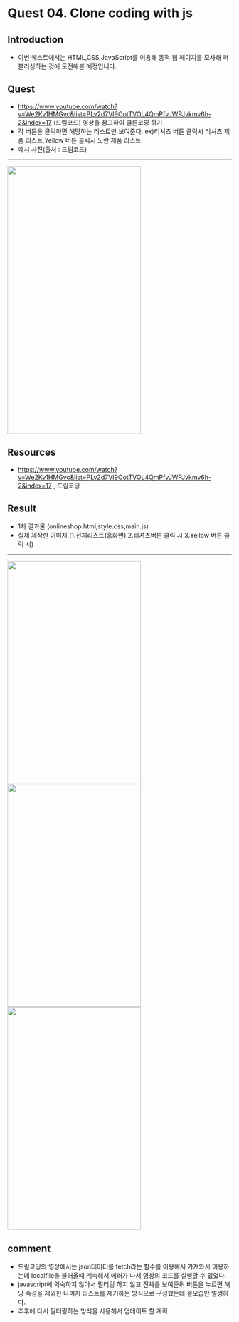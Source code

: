 # Quest 04. Clone coding with js


## Introduction
* 이번 퀘스트에서는 HTML,CSS,JavaScript를 이용해 동적 웹 페이지를 모사해 퍼블리싱하는 것에 도전해볼 예정입니다.


## Quest
* https://www.youtube.com/watch?v=We2Kv1HMGvc&list=PLv2d7VI9OotTVOL4QmPfvJWPJvkmv6h-2&index=17 (드림코드) 영상을 참고하여 클론코딩 하기
* 각 버튼을 클릭하면 해당하는 리스트만 보여준다. ex)티셔츠 버튼 클릭시 티셔츠 제품 리스트,Yellow 버튼 클릭시 노란 제품 리스트
* 예시 사진(출처 : 드림코드)

--------------------
<img src="https://user-images.githubusercontent.com/68608357/89014169-14523e00-d350-11ea-94fc-98a3c6cc3a9f.png" width="300" height="600">

## Resources
* https://www.youtube.com/watch?v=We2Kv1HMGvc&list=PLv2d7VI9OotTVOL4QmPfvJWPJvkmv6h-2&index=17 , 드림코딩

## Result

* 1차 결과물 (onlineshop.html,style.css,main.js)
* 실제 제작한 이미지 (1.전체리스트(홈화면) 2.티셔츠버튼 클릭 시 3.Yellow 버튼 클릭 시)
---------------------------------
<div>
  <img src="https://user-images.githubusercontent.com/68608357/89015263-b6bef100-d351-11ea-8118-b6c4fd9cee03.png" width="300" height="500">
  <img src="https://user-images.githubusercontent.com/68608357/89015266-b9214b00-d351-11ea-8129-0a22d92de222.png" width="300" height="500">
  <img src="https://user-images.githubusercontent.com/68608357/89015278-baeb0e80-d351-11ea-9698-2cdab3c0b74d.png" width="300" height="500">
</div>





## comment
* 드림코딩의 영상에서는 json데이터를 fetch라는 함수를 이용해서 가져와서 이용하는데 localfile을 불러올때 계속해서 에러가 나서 영상의 코드를 실행할 수 없었다.
* javascript에 익숙하지 않아서 필터링 하지 않고 전체를 보여준뒤 버튼을 누르면 해당 속성을 제외한 나머지 리스트를 제거하는 방식으로 구성했는데 겉모습만 멀쩡하다.
* 추후에 다시 필터링하는 방식을 사용해서 업데이트 할 계획.
